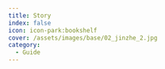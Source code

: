 ```yaml
---
title: Story
index: false
icon: icon-park:bookshelf
cover: /assets/images/base/02_jinzhe_2.jpg
category:
  - Guide
---
```


<Catalog />

